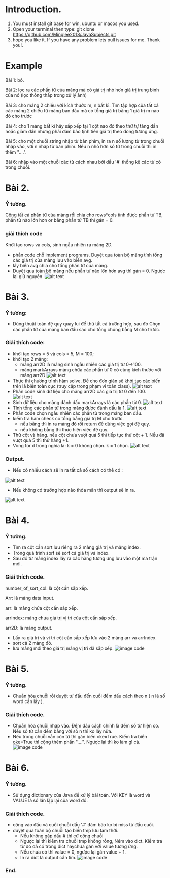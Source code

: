# Introduction. 
1. You must install git base for win, ubuntu or macos you used. 
2. Open your terminal then type: git clone https://github.com/Minglee2018/JavaSubjects.git 
3. hope you like it. If you have any problem lets pull issues for me. Thank you!. 
# Example
Bài 1: bỏ.
	
Bài 2:  lọc ra các phần tử của mảng mà có giá trị nhỏ hơn giá trị trung bình của nó (lọc thông thấp trong xử lý ảnh)

Bài 3: cho mảng 2 chiều với kích thước m, n bất kì. Tìm tập hợp của tất cả các mảng 2 chiều từ mảng ban đầu mà có tổng giá trị bằng 1 giá trị m nào đó cho trước

Bài 4: cho 1 mảng bất kì hãy sắp xếp tại 1 cột nào đó theo thứ tự tăng dần hoặc giảm dần nhưng phải đảm bảo tịnh tiến giá trị theo dòng tương ứng. 

Bài 5: cho một chuỗi string nhập từ bàn phím, in ra n số lượng từ trong chuỗi nhập vào, với n nhập từ bàn phím. Nếu n nhỏ hơn số từ trong chuỗi thì in thêm "....". 

Bài 6: nhập vào một chuỗi các từ cách nhau bởi dấu '#' thống kê các từ có trong chuỗi. 

# Bài 2. 
### Ý tưởng. 
Cộng tất cả phần tử của mảng rồi chia cho rows*cols tính được phần tử TB, phần tử nào lớn hơn or bằng phần tử TB thì gán = 0.
### giải thích code
Khởi tạo rows và cols, sinh ngẫu nhiên ra mảng 2D. 
- phần code chỗ implement programs. Duyệt qua toàn bộ mảng tính tổng các giá trị của mảng lưu vào biến avg. 
- lấy biến avg chia cho tổng phần tử của mảng. 
- Duyệt qua toàn bộ mảng nếu phần tử nào lớn hơn avg thì gán = 0. Ngược lại giữ nguyên. 
![alt text](images/2.png)

# Bài 3. 
### Ý tưởng:
 - Dùng thuật toán đệ quy quay lui để thử tất cả trường hợp, sau đó Chọn các phần tử của mảng ban đầu sao cho tổng chúng bằng M cho trước. 
### Giải thích code:  
- khởi tạo rows = 5 và cols = 5, M = 100; 
- khởi tạo 2 mảng: 
	+ mảng arr2D là mảng sinh ngẫu nhiên các giá trị từ 0->100.
	+ mảng markArrays mảng chứa các phần tử 0 có cùng kích thước với mảng arr2D	
 ![alt text](images/3.1.png)
- Thực thi chương trình hàm solve.
Để cho đơn giản sẽ khởi tạo các biến trên là biến toàn cục (truy cập trong phạm vi toàn class). 
 ![alt text](images/3.2.png)
- Phần code sinh dữ liệu cho mảng arr2D các giá trị từ 0 đến 100. 
 ![alt text](images/3.3.png)
- Sinh dữ liệu cho mảng đánh dấu markArrays là các phần tử 0. 
![alt text](images/3.4.png)
- Tính tổng các phần tử trong mảng được đánh dấu là 1. 
 ![alt text](images/3.5.png)
- Phần code chọn ngẫu nhiên các phần tử trong mảng ban đầu. 
- kiểm tra hàm check có tổng bằng giá trị M cho trước. 
	+ nếu bằng  thì in ra mảng đó rồi return để dừng việc gọi đệ quy. 
	+ nếu không bằng thì thực hiện việc đệ quy. 
- Thử cột và hàng. 
	nếu cột chưa vượt quá 5 thì tiếp tục thử cột + 1. Nếu đã vượt quá 5 thì thử hàng +1.
- Vòng for ở trong nghĩa là: 
	k = 0 không chọn. 
	k = 1 chọn. 
 ![alt text](images/3.6.png)
### Output.

- Nếu có nhiều cách sẽ in ra tất cả số cách có thể có : 

![alt text](images/3.7.png)

- Nếu không có trường hợp nào thỏa mãn thì output sẽ in ra. 

![alt text](images/3.8.png)
# Bài 4. 
### Ý tưởng. 
- Tìm ra cột cần sort lưu riêng ra 2 mảng giá trị và mảng index. 
- Trong quá trình sort sẽ sort cả giá trị và index. 
- Sau đó từ mảng index lấy ra các hàng tương ứng lưu vào một ma trận mới. 
### Giải thích code.
number_of_sort_col: là cột cần sắp xếp. 

Arr: là mảng data input. 

arr: là mảng chứa cột cần sắp xếp. 

arrIndex: mảng chưa giá trị vị trí của cột cần sắp xếp.

arr2D: là mảng output. 

- Lấy ra giá trị và vị trí cột cần sắp xếp lưu vào 2 mảng arr và arrIndex. 
- sort cả 2 mảng đó. 
- lưu mảng mới theo giá trị mảng vị trí đã sắp xếp. 
![image code](images/4.png)
 
# Bài 5. 
### Ý tưởng.
 - Chuẩn hóa chuỗi rồi duyệt từ đầu đến cuối đếm dấu cách theo n ( n là số word cần lấy ).
### Giải thích code.
- Chuẩn hóa chuỗi nhập vào. Đếm dấu cách chính là đếm số từ hiện có. Nếu số từ cần đếm bằng với số n thì ko lấy nữa. 
- Nếu trong chuỗi vẫn còn từ thì gán biến oke=True. Kiểm tra biến oke=True thì cộng thêm phần "....". Ngược lại thì ko làm gì cả. 
 ![image code](images/5.png)
# Bài 6. 
### Ý tưởng. 
- Sử dụng dictionary của Java để xử lý bài toán. Với KEY là word và VALUE là số lần lặp lại của word đó.
### Giải thích code.
- cộng vào đầu và cuối chuỗi dấu '#' đảm bảo ko bị miss từ đầu cuối. 
- duyệt qua toàn bộ chuỗi tạo biến tmp lưu tạm thời. 
	+ Nếu không gặp dấu # thì cứ cộng chuỗi
	+ Ngược lại thì kiểm tra chuỗi tmp không rỗng, Ném vào dict. Kiểm tra từ đó đã có trong dict haychưa gán với value tương ứng. 
	+ Nếu chưa có thì value = 0, ngược lại gán value + 1.  
	+ In ra dict là output cần tìm. 
![image code](images/6.png)
### End. 
